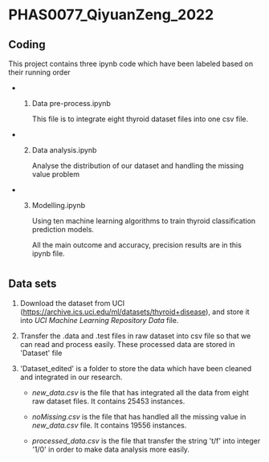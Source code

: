 # PHAS0077_QiyuanZeng_2022

## Coding
This project contains three ipynb code which have been labeled based on their running order

- 1. Data pre-process.ipynb

        This file is to integrate eight thyroid dataset files into one csv file.

- 2. Data analysis.ipynb

        Analyse the distribution of our dataset and handling the missing value problem

- 3. Modelling.ipynb

        Using ten machine learning algorithms to train thyroid classification prediction models.

        All the main outcome and accuracy, precision results are in this ipynb file. 

#
## Data sets

1. Download the dataset from UCI (https://archive.ics.uci.edu/ml/datasets/thyroid+disease), and store it into _UCI Machine Learning Repository Data_ file.

2. Transfer the .data and .test files in raw dataset into csv file so that we can read and process easily. These processed data are stored in 'Dataset' file

3. 'Dataset_edited' is a folder to store the data which have been cleaned and integrated in our research.

    - _new_data.csv_ is the file that has integrated all the data from eight raw dataset files. It contains 25453 instances.

    - _noMissing.csv_ is the file that has handled all the missing value in _new_data.csv_ file. It contains 19556 instances.

    - _processed_data.csv_ is the file that transfer the string 't/f' into integer '1/0' in order to make data analysis more easily.

